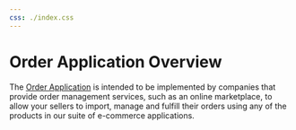 ```yaml
---
css: ./index.css
---
```


Order Application Overview
===================

The [Order Application](../reference/order.md) is intended to be implemented by companies that provide order management services,
such as an online marketplace, to allow your sellers to import, manage and fulfill their orders using any of the products in our suite of
e-commerce applications.

